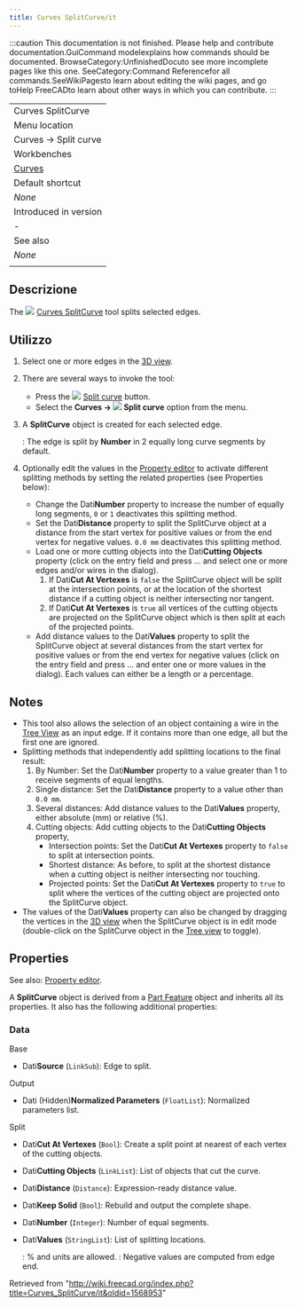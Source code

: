 ```yaml
---
title: Curves SplitCurve/it
---
```

:::caution
This documentation is not finished. Please help and contribute documentation.GuiCommand modelexplains how commands should be documented. BrowseCategory:UnfinishedDocuto see more incomplete pages like this one. SeeCategory:Command Referencefor all commands.SeeWikiPagesto learn about editing the wiki pages, and go toHelp FreeCADto learn about other ways in which you can contribute.
:::

|  |
| --- |
| Curves SplitCurve |
| Menu location |
| Curves → Split curve |
| Workbenches |
| [Curves](/Curves_Workbench "Curves Workbench") |
| Default shortcut |
| *None* |
| Introduced in version |
| - |
| See also |
| *None* |
|  |

## Descrizione

The ![](/images/Curves_SplitCurve.svg) [Curves SplitCurve](/Curves_SplitCurve "Curves SplitCurve") tool splits selected edges.

## Utilizzo

1. Select one or more edges in the [3D view](/3D_view "3D view").
2. There are several ways to invoke the tool:
   * Press the ![](/images/Curves_SplitCurve.svg) [Split curve](/Curves_SplitCurve "Curves SplitCurve") button.
   * Select the **Curves → ![](/images/Curves_SplitCurve.svg) Split curve** option from the menu.
3. A **SplitCurve** object is created for each selected edge.

   :   The edge is split by **Number** in 2 equally long curve segments by default.
4. Optionally edit the values in the [Property editor](/Property_editor "Property editor") to activate different splitting methods by setting the related properties (see Properties below):
   * Change the Dati**Number** property to increase the number of equally long segments, `0` or `1` deactivates this splitting method.
   * Set the Dati**Distance** property to split the SplitCurve object at a distance from the start vertex for positive values or from the end vertex for negative values. `0.0 mm` deactivates this splitting method.
   * Load one or more cutting objects into the Dati**Cutting Objects** property (click on the entry field and press ... and select one or more edges and/or wires in the dialog).
     1. If Dati**Cut At Vertexes** is `false` the SplitCurve object will be split at the intersection points, or at the location of the shortest distance if a cutting object is neither intersecting nor tangent.
     2. If Dati**Cut At Vertexes** is `true` all vertices of the cutting objects are projected on the SplitCurve object which is then split at each of the projected points.
   * Add distance values to the Dati**Values** property to split the SplitCurve object at several distances from the start vertex for positive values or from the end vertex for negative values (click on the entry field and press ... and enter one or more values in the dialog). Each values can either be a length or a percentage.

## Notes

* This tool also allows the selection of an object containing a wire in the [Tree View](/Tree_view "Tree view") as an input edge. If it contains more than one edge, all but the first one are ignored.
* Splitting methods that independently add splitting locations to the final result:
  1. By Number: Set the Dati**Number** property to a value greater than 1 to receive segments of equal lengths.
  2. Single distance: Set the Dati**Distance** property to a value other than `0.0 mm`.
  3. Several distances: Add distance values to the Dati**Values** property, either absolute (mm) or relative (%).
  4. Cutting objects: Add cutting objects to the Dati**Cutting Objects** property,
     + Intersection points: Set the Dati**Cut At Vertexes** property to `false` to split at intersection points.
     + Shortest distance: As before, to split at the shortest distance when a cutting object is neither intersecting nor touching.
     + Projected points: Set the Dati**Cut At Vertexes** property to `true` to split where the vertices of the cutting object are projected onto the SplitCurve object.
* The values of the Dati**Values** property can also be changed by dragging the vertices in the [3D view](/3D_view "3D view") when the SplitCurve object is in edit mode (double-click on the SplitCurve object in the [Tree view](/Tree_view "Tree view") to toggle).

## Properties

See also: [Property editor](/Property_editor "Property editor").

A **SplitCurve** object is derived from a [Part Feature](/Part_Feature "Part Feature") object and inherits all its properties. It also has the following additional properties:

### Data

Base

* Dati**Source** (`LinkSub`): Edge to split.

Output

* Dati (Hidden)**Normalized Parameters** (`FloatList`): Normalized parameters list.

Split

* Dati**Cut At Vertexes** (`Bool`): Create a split point at nearest of each vertex of the cutting objects.
* Dati**Cutting Objects** (`LinkList`): List of objects that cut the curve.
* Dati**Distance** (`Distance`): Expression-ready distance value.
* Dati**Keep Solid** (`Bool`): Rebuild and output the complete shape.
* Dati**Number** (`Integer`): Number of equal segments.
* Dati**Values** (`StringList`): List of splitting locations.

  :   % and units are allowed.
  :   Negative values are computed from edge end.

Retrieved from "<http://wiki.freecad.org/index.php?title=Curves_SplitCurve/it&oldid=1568953>"